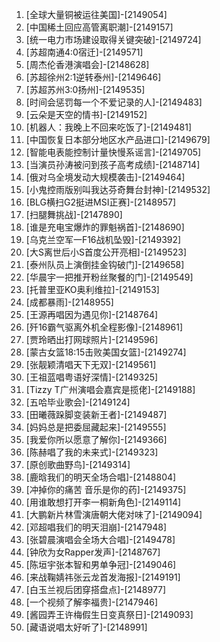 
1. [全球大量铜被运往美国]-[2149054]
1. [中国稀土回应高管离职潮]-[2149157]
1. [统一电力市场建设取得关键突破]-[2149724]
1. [苏超南通4:0宿迁]-[2149571]
1. [周杰伦香港演唱会]-[2148628]
1. [苏超徐州2:1逆转泰州]-[2149646]
1. [苏超苏州3:0扬州]-[2149535]
1. [时间会惩罚每一个不爱记录的人]-[2149483]
1. [云朵是天空的情书]-[2149152]
1. [机器人：我晚上不回来吃饭了]-[2149481]
1. [中国恢复日本部分地区水产品进口]-[2149679]
1. [智能电表能控制计量快慢系谣言]-[2149705]
1. [当演员孙涛被问到孩子高考成绩]-[2148714]
1. [俄对乌全境发动大规模袭击]-[2149464]
1. [小鬼控雨版别叫我达芬奇舞台封神]-[2149532]
1. [BLG横扫G2挺进MSI正赛]-[2148957]
1. [扫腿舞挑战]-[2147890]
1. [谁是充电宝爆炸的罪魁祸首]-[2148690]
1. [乌克兰空军一F16战机坠毁]-[2149392]
1. [大S离世后小S首度公开亮相]-[2149523]
1. [泰州队员上演倒挂金钩破门]-[2149658]
1. [华晨宇一把推开粉丝聚餐的门]-[2149549]
1. [托普里亚KO奥利维拉]-[2149153]
1. [成都暴雨]-[2148955]
1. [王源再唱因为遇见你]-[2148764]
1. [歼16霸气驱离外机全程影像]-[2148961]
1. [贾玲晒出打网球照片]-[2149596]
1. [蒙古女篮18:15击败美国女篮]-[2149274]
1. [张靓颖清唱天下无双]-[2149561]
1. [王祖蓝唱粤语好深情]-[2149325]
1. [Tizzy T广州演唱会嘉宾是揽佬]-[2149188]
1. [五哈毕业歌会]-[2149124]
1. [田曦薇跺脚变装新王者]-[2149487]
1. [妈妈总是把委屈藏起来]-[2149555]
1. [我爱你所以愿意了解你]-[2149366]
1. [陈赫唱了我的未来式]-[2149323]
1. [原创歌曲野鸟]-[2149314]
1. [鹿晗我们的明天全场合唱]-[2148804]
1. [冲掉你的痛苦 音乐是你的药]-[2149375]
1. [用谁敢想打开李一桐新角色]-[2149114]
1. [大鹏新片林雪演唐朝大佬对味了]-[2149094]
1. [邓超唱我们的明天泪崩]-[2147948]
1. [张碧晨演唱会全场大合唱]-[2149478]
1. [钟欣为女Rapper发声]-[2148767]
1. [陈垣宇张本智和男单争冠]-[2149046]
1. [来战鞠婧祎张云龙首发海报]-[2149191]
1. [白玉兰视后团穿搭盘点]-[2148977]
1. [一个视频了解李福贵]-[2147946]
1. [酱园弄王许梅假生日变真祭日]-[2149093]
1. [藏语说唱太好听了]-[2148991]